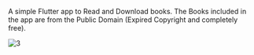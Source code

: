 A simple Flutter app to Read and Download books. The Books included in the app are from the Public Domain (Expired Copyright and completely free).

![3](https://github.com/abdelhameed-elsayed/FlutterEbookApp-master/assets/105364430/99baa8f2-9469-409b-a46e-1e8f7079b859)
